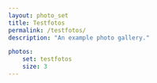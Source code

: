 ```yaml
---
layout: photo_set
title: Testfotos
permalink: /testfotos/
description: "An example photo gallery."

photos:
    set: testfotos
    size: 3
---
```


